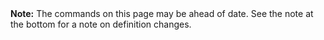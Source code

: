 <div class="alert alert-warning">
<b>Note:</b> The commands on this page may be ahead of date. See the note at the bottom for a note on definition changes.
</div>
